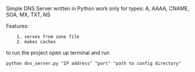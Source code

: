 Simple DNS Server written in Python work only for types: A, AAAA, CNAME, SOA, MX, TXT, NS

Features:
        
        1. serves from zone file
        2. makes caches

to run the project open up terminal and run
    
    python dns_server.py "IP address" "port" "path to config directory"
